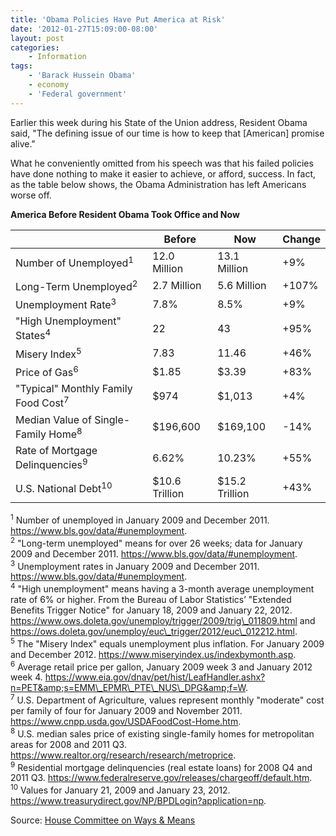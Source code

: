 ```yaml
---
title: 'Obama Policies Have Put America at Risk'
date: '2012-01-27T15:09:00-08:00'
layout: post
categories:
    - Information
tags:
    - 'Barack Hussein Obama'
    - economy
    - 'Federal government'
---
```


Earlier this week during his State of the Union address, Resident Obama said, "The defining issue of our time is how to keep that \[American\] promise alive."

What he conveniently omitted from his speech was that his failed policies have done nothing to make it easier to achieve, or afford, success. In fact, as the table below shows, the Obama Administration has left Americans worse off.

**America Before Resident Obama Took Office and Now**

|  | Before | Now | Change |
|---|---|---|---|
| Number of Unemployed<sup>1</sup> | 12.0 Million | 13.1 Million | +9% |
| Long-Term Unemployed<sup>2</sup> | 2.7 Million | 5.6 Million | +107% |
| Unemployment Rate<sup>3</sup> | 7.8% | 8.5% | +9% |
| "High Unemployment" States<sup>4</sup> | 22 | 43 | +95% |
| Misery Index<sup>5</sup> | 7.83 | 11.46 | +46% |
| Price of Gas<sup>6</sup> | $1.85 | $3.39 | +83% |
| "Typical" Monthly Family Food Cost<sup>7</sup> | $974 | $1,013 | +4% |
| Median Value of Single-Family Home<sup>8</sup> | $196,600 | $169,100 | -14% |
| Rate of Mortgage Delinquencies<sup>9</sup> | 6.62% | 10.23% | +55% |
| U.S. National Debt<sup>10</sup> | $10.6 Trillion | $15.2 Trillion | +43% |

<sup>1</sup> Number of unemployed in January 2009 and December 2011. https://www.bls.gov/data/#unemployment.  
<sup>2</sup> "Long-term unemployed" means for over 26 weeks; data for January 2009 and December 2011. https://www.bls.gov/data/#unemployment.  
<sup>3</sup> Unemployment rates in January 2009 and December 2011. https://www.bls.gov/data/#unemployment.  
<sup>4</sup> "High unemployment" means having a 3-month average unemployment rate of 6% or higher. From the Bureau of Labor Statistics’ "Extended Benefits Trigger Notice" for January 18, 2009 and January 22, 2012. https://www.ows.doleta.gov/unemploy/trigger/2009/trig\_011809.html and https://ows.doleta.gov/unemploy/euc\_trigger/2012/euc\_012212.html.  
<sup>5</sup> The "Misery Index" equals unemployment plus inflation. For January 2009 and December 2012. https://www.miseryindex.us/indexbymonth.asp.  
<sup>6</sup> Average retail price per gallon, January 2009 week 3 and January 2012 week 4. https://www.eia.gov/dnav/pet/hist/LeafHandler.ashx?n=PET&amp;s=EMM\_EPMR\_PTE\_NUS\_DPG&amp;f=W.  
<sup>7</sup> U.S. Department of Agriculture, values represent monthly "moderate" cost per family of four for January 2009 and November 2011. https://www.cnpp.usda.gov/USDAFoodCost-Home.htm.  
<sup>8</sup> U.S. median sales price of existing single-family homes for metropolitan areas for 2008 and 2011 Q3. https://www.realtor.org/research/research/metroprice.  
<sup>9</sup> Residential mortgage delinquencies (real estate loans) for 2008 Q4 and 2011 Q3. https://www.federalreserve.gov/releases/chargeoff/default.htm.  
<sup>10</sup> Values for January 21, 2009 and January 23, 2012. https://www.treasurydirect.gov/NP/BPDLogin?application=np.

Source: [House Committee on Ways &amp; Means](https://waysandmeans.house.gov/News/DocumentSingle.aspx?DocumentID=276866)